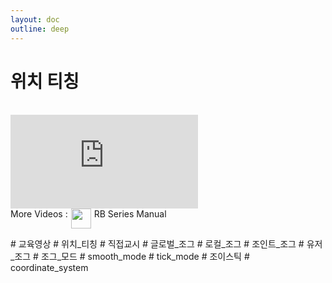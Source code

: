 ```yaml
---
layout: doc
outline: deep
---
```


# 위치 티칭

<br>

<iframe class="video-resources"
src="https://www.youtube.com/embed/9H_6uGTH41Q?si=x5SYj7Rv9aWP9v9S"
title="UI Screen Layout" 
frameborder="0" 
allow="accelerometer; autoplay; clipboard-write; encrypted-media; gyroscope; picture-in-picture; web-share" 
referrerpolicy="strict-origin-when-cross-origin" 
allowfullscreen>
</iframe>

<br>

<div class="more-videos-info">
  <span>More Videos : </span>
  <img src="/youtube_64.png" width=32 height=32 />
  <a href="https://www.youtube.com/playlist?list=PLa7dlfy7PJ2w79uPRvhXDd61yqKZtpVdc" target="_blank">
    RB Series Manual
  </a>
</div>

\# 교육영상
\# 위치\_티칭
\# 직접교시
\# 글로벌\_조그
\# 로컬\_조그
\# 조인트\_조그
\# 유저\_조그
\# 조그\_모드
\# smooth_mode
\# tick_mode
\# 조이스틱
\# coordinate_system

<style scoped>
img {
  margin: 0 5px;
}

a {
  text-decoration: none;
}

.more-videos-info {
  display: flex;
}
</style>

